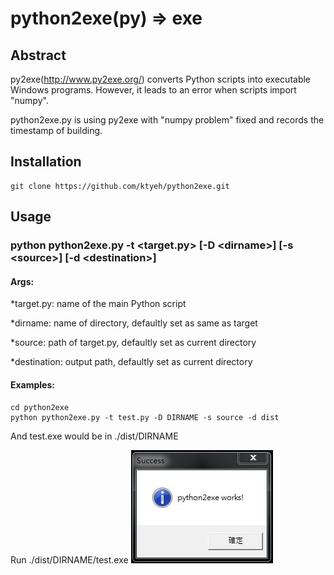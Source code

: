 # python2exe(py) => exe

## Abstract

py2exe(http://www.py2exe.org/) converts Python scripts into executable Windows programs. However, it leads to an error when scripts import "numpy".

python2exe.py is using py2exe with "numpy problem" fixed and records the timestamp of building.

## Installation

	git clone https://github.com/ktyeh/python2exe.git

## Usage

### python python2exe.py -t &lt;target.py> [-D &lt;dirname>] [-s &lt;source>] [-d &lt;destination>]

#### Args:
*target.py: name of the main Python script

*dirname: name of directory, defaultly set as same as target

*source: path of target.py, defaultly set as current directory

*destination: output path, defaultly set as current directory

#### Examples:
	cd python2exe
	python python2exe.py -t test.py -D DIRNAME -s source -d dist

And test.exe would be in ./dist/DIRNAME

Run ./dist/DIRNAME/test.exe
![alt tag](https://github.com/ktyeh/python2exe/blob/master/success.jpg)